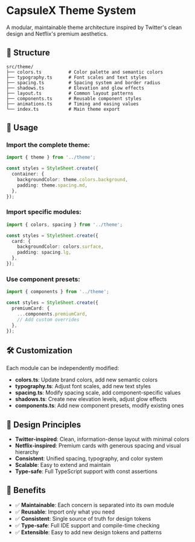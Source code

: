 # CapsuleX Theme System

A modular, maintainable theme architecture inspired by Twitter's clean design and Netflix's premium aesthetics.

## 📁 Structure

```
src/theme/
├── colors.ts          # Color palette and semantic colors
├── typography.ts      # Font scales and text styles
├── spacing.ts         # Spacing system and border radius
├── shadows.ts         # Elevation and glow effects
├── layout.ts          # Common layout patterns
├── components.ts      # Reusable component styles
├── animations.ts      # Timing and easing values
└── index.ts           # Main theme export
```

## 🎨 Usage

### Import the complete theme:
```typescript
import { theme } from '../theme';

const styles = StyleSheet.create({
  container: {
    backgroundColor: theme.colors.background,
    padding: theme.spacing.md,
  },
});
```

### Import specific modules:
```typescript
import { colors, spacing } from '../theme';

const styles = StyleSheet.create({
  card: {
    backgroundColor: colors.surface,
    padding: spacing.lg,
  },
});
```

### Use component presets:
```typescript
import { components } from '../theme';

const styles = StyleSheet.create({
  premiumCard: {
    ...components.premiumCard,
    // Add custom overrides
  },
});
```

## 🛠 Customization

Each module can be independently modified:

- **colors.ts**: Update brand colors, add new semantic colors
- **typography.ts**: Adjust font scales, add new text styles
- **spacing.ts**: Modify spacing scale, add component-specific values
- **shadows.ts**: Create new elevation levels, adjust glow effects
- **components.ts**: Add new component presets, modify existing ones

## 📱 Design Principles

- **Twitter-inspired**: Clean, information-dense layout with minimal colors
- **Netflix-inspired**: Premium cards with generous spacing and visual hierarchy
- **Consistent**: Unified spacing, typography, and color system
- **Scalable**: Easy to extend and maintain
- **Type-safe**: Full TypeScript support with const assertions

## 🚀 Benefits

- ✅ **Maintainable**: Each concern is separated into its own module
- ✅ **Reusable**: Import only what you need
- ✅ **Consistent**: Single source of truth for design tokens
- ✅ **Type-safe**: Full IDE support and compile-time checking
- ✅ **Extensible**: Easy to add new design tokens and patterns 
